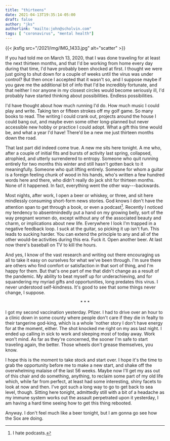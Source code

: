 ```yaml
---
title: "thirteens"
date: 2021-04-13T19:35:14-05:00
draft: false
author: "jks"
authorlink: "mailto:john@scholvin.com"
tags: [ "coronavirus", "mental health"]
---
```


{{< jksfig src="/2021/img/IMG_1433.jpg" alt="scatter" >}}

If you had told me on March 13, 2020, that I was done traveling for at least the next thirteen months, and that I'd be working from home every day during that time, I'd have probably been shocked at first. I thought we were just going to shut down for a couple of weeks until the virus was under control? But then once I accepted that it wasn't so, and I suppose maybe if you gave me the additional bit of info that I'd be incredibly fortunate, and that neither I nor anyone in my closest circles would become seriously ill, I'd probably have started thinking about possibilities. Endless possibilities. 

I'd have thought about how much running I'd do. How much music I could play and write. Taking ten or fifteen strokes off my golf game. So many books to read. The writing I could crank out, projects around the house I could bang out, and maybe even some other long-planned but never accessible new hobby or practice I could adopt. What a gift this time would be, and what a year I'd have! There'd be a new me just thirteen months down the road.

That last part did indeed come true. A new me sits here tonight. A me who, after a couple of initial fits and bursts of activity last spring, collapsed, atrophied, and utterly surrendered to entropy. Someone who quit running entirely for two months this winter and still hasn't gotten back to it meaningfully. Someone who quit lifting entirely. Someone for whom a guitar is a foreign feeling chunk of wood in his hands, who's written a few hundred words here and there, who didn't really do jack shit for thirteen months. None of it happened. In fact, everything went the other way---backwards.

Most nights, after work, I open a beer or whiskey, or three, and sit here mindlessly consuming short-form news stories. God knows I don't have the attention span to get through a book, or even a podcast[^1]. Recently I noticed my tendency to absentmindedly put a hand on my growing belly, sort of the way pregnant women do, except without any of the associated beauty and charm, or implications about new life. Everywhere I look I'm trapped in a negative feedback loop. I suck at the guitar, so picking it up isn't fun. This leads to sucking harder. You can extend the principle to any and all of the other would-be activities during this era. Fuck it. Open another beer. At last now there's baseball on TV to kill the hours.

And yes, I know of the vast research and writing out there encouraging us all to take it easy on ourselves for what we've been through. I'm sure there are others who find comfort or satisfaction in that sort of thing, and I'm happy for them. But that's one part of me that didn't change as a result of the pandemic. My ability to beat myself up for underachieving, and for squandering my myriad gifts and opportunities, long predates this virus. I never understood self-kindness. It's good to see that some things never change, I suppose.

<center>* * *</center>

I got my second vaccination yesterday. Pfizer. I had to drive over an hour to a clinic down in some county where people don't care if they die in fealty to their tangerine god-king, which is a whole 'nother story I don't have energy for at the moment, either. The shot knocked me right on my ass last night. I ended up calling in sick to work and sleeping most of today away. Work won't mind. As far as they're concerned, the sooner I'm safe to start traveling again, the better. Those wheels don't grease themselves, you know.

I hope this is the moment to take stock and start over. I hope it's the time to grab the opportunity before me to make a new start, and shake off the overwhelming malaise of the last 56 weeks. Maybe now I'll get my ass out of this chair and do something, anything, to reclaim some part of my old life which, while far from perfect, at least had some interesting, shiny facets to look at now and then. I've got such a long way to go to get back to sea level, though. Sitting here tonight, admittedly still with a bit of a headache as my immune system works out the assault perpetrated upon it yesterday, I am having a hard time seeing how to get this thing rebooted.

Anyway. I don't feel much like a beer tonight, but I am gonna go see how the Sox are doing.

[^1]: I hate podcasts.
